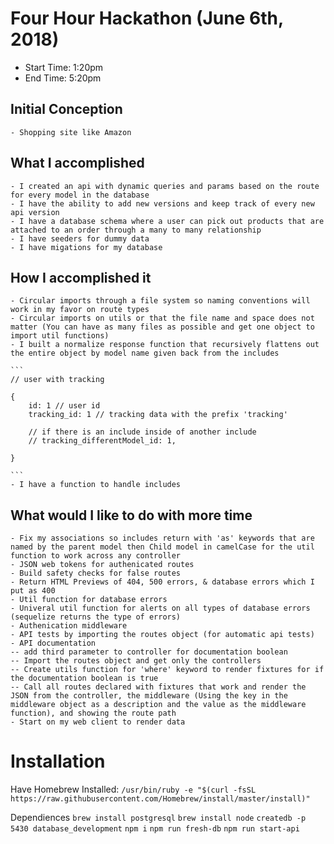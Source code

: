 # Four Hour Hackathon (June 6th, 2018)

- Start Time: 1:20pm
- End Time: 5:20pm

## Initial Conception
    - Shopping site like Amazon

## What I accomplished

    - I created an api with dynamic queries and params based on the route for every model in the database
    - I have the ability to add new versions and keep track of every new api version
    - I have a database schema where a user can pick out products that are attached to an order through a many to many relationship
    - I have seeders for dummy data
    - I have migations for my database

## How I accomplished it

    - Circular imports through a file system so naming conventions will work in my favor on route types
    - Circular imports on utils or that the file name and space does not matter (You can have as many files as possible and get one object to import util functions)
    - I built a normalize response function that recursively flattens out the entire object by model name given back from the includes

    ```
    // user with tracking

    {
        id: 1 // user id
        tracking_id: 1 // tracking data with the prefix 'tracking'

        // if there is an include inside of another include
        // tracking_differentModel_id: 1,

    }

    ```
    - I have a function to handle includes

## What would I like to do with more time

    - Fix my associations so includes return with 'as' keywords that are named by the parent model then Child model in camelCase for the util function to work across any controller
    - JSON web tokens for authenicated routes
    - Build safety checks for false routes
    - Return HTML Previews of 404, 500 errors, & database errors which I put as 400
    - Util function for database errors
    - Univeral util function for alerts on all types of database errors (sequelize returns the type of errors)
    - Authenication middleware 
    - API tests by importing the routes object (for automatic api tests)
    - API documentation
    -- add third parameter to controller for documentation boolean
    -- Import the routes object and get only the controllers
    -- Create utils function for 'where' keyword to render fixtures for if the documentation boolean is true
    -- Call all routes declared with fixtures that work and render the JSON from the controller, the middleware (Using the key in the middleware object as a description and the value as the middleware function), and showing the route path
    - Start on my web client to render data


# Installation

Have Homebrew Installed: 
`/usr/bin/ruby -e "$(curl -fsSL https://raw.githubusercontent.com/Homebrew/install/master/install)"`

Dependiences
`brew install postgresql`
`brew install node`
`createdb -p 5430 database_development`
`npm i`
`npm run fresh-db`
`npm run start-api`